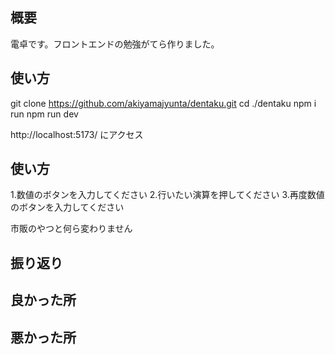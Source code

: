 ## 概要
電卓です。フロントエンドの勉強がてら作りました。
## 使い方
git clone https://github.com/akiyamajyunta/dentaku.git
cd ./dentaku
npm i run 
npm run dev

http://localhost:5173/ にアクセス

## 使い方
1.数値のボタンを入力してください
2.行いたい演算を押してください
3.再度数値のボタンを入力してください

市販のやつと何ら変わりません

## 振り返り
## 良かった所
## 悪かった所